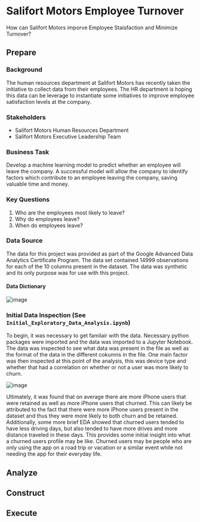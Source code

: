 # Salifort Motors Employee Turnover
How can Salifort Motors imporve Employee Staisfaction and Minimize Turnover?

## Prepare

### Background
The human resources department at Salifort Motors has recently taken the initiative to collect data from their employees. The HR department is hoping this data can be leverage to instantiate some initiatives to improve employee satisfaction levels at the company.

### Stakeholders
* Salifort Motors Human Resources Department
* Salifort Motors Executive Leadership Team

### Business Task
Develop a machine learning model to predict whether an employee will leave the company. A successful model will allow the company to identify factors which contribute to an employee leaving the company, saving valuable time and money.

### Key Questions
1. Who are the employees most likely to leave?
2. Why do employees leave?
3. When do employees leave?

### Data Source
The data for this project was provided as part of the Google Advanced Data Analytics Certificate Program. The data set contained 14999 observations for each of the 10 columns present in the dataset. The data was synthetic and its only purpose was for use with this project.
#### Data Dictionary
![image](https://github.com/user-attachments/assets/20552b70-f616-44fd-a395-f8aef76ad85c)


### Initial Data Inspection (See `Initial_Exploratory_Data_Analysis.ipynb`)
To begin, it was necessary to get familair with the data. Necessary python packages were imported and the data was imported to a Jupyter Notebook. The data was inspected to see what data was present in the file as well as the format of the data in the different cokumns in the file. One main factor was then inspected at this point of the analysis, this was device type and whether that had a correlation on whether or not a user was more likely to churn. 

![image](https://github.com/user-attachments/assets/eb9fd339-dbe8-4efc-aa2f-82ba325d0d2c)

Ultimately, it was found that on average there are more iPhone users that were retained as well as more iPhone users that churned. This can likely be attributed to the fact that there were more iPhone users present in the dataset and thus they were more likely to both churn and be retained. Additionally, some more brief EDA showed that churned users tended to have less driving days, but also tended to have more drives and more distance traveled in these days. This provides some initial insight into what a churned users profile may be like. Churned users may be people who are only using the app on a road trip or vacation or a similar event while not needing the app for their everyday life.
## Analyze

## Construct

## Execute
